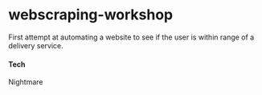 # webscraping-workshop

First attempt at automating a website to see if the user is within range of a delivery service.

#### Tech 
Nightmare
